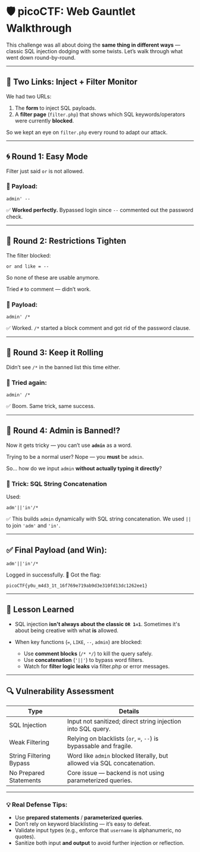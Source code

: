 # 🛡️ picoCTF: Web Gauntlet Walkthrough

This challenge was all about doing the **same thing in different ways** — classic SQL injection dodging with some twists.
Let’s walk through what went down round-by-round.

---

## 🔗 Two Links: Inject + Filter Monitor

We had two URLs:

1. The **form** to inject SQL payloads.
2. A **filter page** (`filter.php`) that shows which SQL keywords/operators were currently **blocked**.

So we kept an eye on `filter.php` every round to adapt our attack.

---

## 🌀 Round 1: Easy Mode

Filter just said `or` is not allowed.

### 🔹 Payload:

```
admin' -- 
```

✅ **Worked perfectly.**
Bypassed login since `--` commented out the password check.

---

## 🔁 Round 2: Restrictions Tighten

The filter blocked:

```
or and like = --
```

So none of these are usable anymore.

Tried `#` to comment — didn’t work.

### 🔹 Payload:

```
admin' /*
```

✅ Worked.
`/*` started a block comment and got rid of the password clause.

---

## 🔁 Round 3: Keep it Rolling

Didn’t see `/*` in the banned list this time either.

### 🔹 Tried again:

```
admin' /*
```

✅ Boom. Same trick, same success.

---

## 🔐 Round 4: Admin is Banned!?

Now it gets tricky — you can’t use **`admin`** as a word.

Trying to be a normal user? Nope — you **must** be `admin`.

So... how do we input `admin` **without actually typing it directly**?

### 🔹 Trick: SQL String Concatenation

Used:

```
adm'||'in'/*
```

✅ This builds `admin` dynamically with SQL string concatenation.
We used `||` to join `'adm'` and `'in'`.

---

## ✅ Final Payload (and Win):

```
adm'||'in'/*
```

Logged in successfully.
🎉 Got the flag:

```
picoCTF{y0u_m4d3_1t_16f769e719ab9d3e310fd13dc1262ee1}
```

---

## 🧠 Lesson Learned

* SQL injection **isn't always about the classic `OR 1=1`**. Sometimes it's about being creative with what **is** allowed.
* When key functions (`=`, `LIKE`, `--`, `admin`) are blocked:

  * Use **comment blocks** (`/* */`) to kill the query safely.
  * Use **concatenation** (`'||'`) to bypass word filters.
  * Watch for **filter logic leaks** via filter.php or error messages.

---

## 🔍 Vulnerability Assessment

| Type                    | Details                                                                 |
| ----------------------- | ----------------------------------------------------------------------- |
| SQL Injection           | Input not sanitized; direct string injection into SQL query.            |
| Weak Filtering          | Relying on blacklists (`or`, `=`, `--`) is bypassable and fragile.      |
| String Filtering Bypass | Word like `admin` blocked literally, but allowed via SQL concatenation. |
| No Prepared Statements  | Core issue — backend is not using parameterized queries.                |

---

### 💡 Real Defense Tips:

* Use **prepared statements** / **parameterized queries**.
* Don’t rely on keyword blacklisting — it’s easy to defeat.
* Validate input types (e.g., enforce that `username` is alphanumeric, no quotes).
* Sanitize both input **and output** to avoid further injection or reflection.



